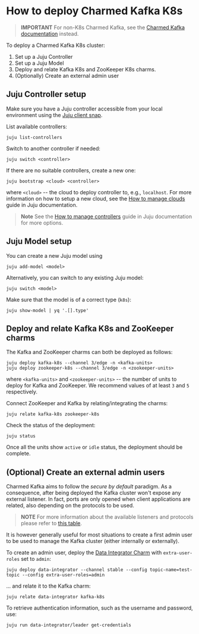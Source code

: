 # How to deploy Charmed Kafka K8s

> **IMPORTANT** For non-K8s Charmed Kafka, see the [Charmed Kafka documentation](/t/charmed-kafka-documentation/13261) instead.

To deploy a Charmed Kafka K8s cluster:
1. Set up a Juju Controller
2. Set up a Juju Model
3. Deploy and relate Kafka K8s and ZooKeeper K8s charms.
4. (Optionally) Create an external admin user

## Juju Controller setup

Make sure you have a Juju controller accessible from 
your local environment using the [Juju client snap](https://snapcraft.io/juju). 

List available controllers:

```commandline
juju list-controllers
```

Switch to another controller if needed:

```commandline
juju switch <controller>
```

If there are no suitable controllers, create a new one:

```commandline
juju bootstrap <cloud> <controller>
```

where `<cloud>` -- the cloud to deploy controller to, e.g., `localhost`. For more information on how to setup a new cloud, see the [How to manage clouds](https:///t/1100) guide in Juju documentation.

> **Note** See the [How to manage controllers](/t/1111) guide in Juju documentation for more options.

## Juju Model setup

You can create a new Juju model using 

```commandline
juju add-model <model>
```

Alternatively, you can switch to any existing Juju model: 

```commandline
juju switch <model>
```

Make sure that the model is of a correct type (`k8s`):

```commandline
juju show-model | yq '.[].type'
```

## Deploy and relate Kafka K8s and ZooKeeper charms

The Kafka and ZooKeeper charms can both be deployed as follows:

```commandline
juju deploy kafka-k8s --channel 3/edge -n <kafka-units>
juju deploy zookeeper-k8s --channel 3/edge -n <zookeeper-units>
```

where `<kafka-units>` and `<zookeeper-units>` -- the number of units to deploy for Kafka and ZooKeeper. We recommend values of at least `3` and `5` respectively.

Connect ZooKeeper and Kafka by relating/integrating the charms:

```commandline
juju relate kafka-k8s zookeeper-k8s
```

Check the status of the deployment:

```commandline
juju status
```

Once all the units show `active` or `idle` status, the deployment should be complete. 

## (Optional) Create an external admin users

Charmed Kafka aims to follow the _secure by default_ paradigm. As a consequence, after being deployed the Kafka cluster
won't expose any external listener. 
In fact, ports are only opened when client applications are related, also 
depending on the protocols to be used. 
> **NOTE** For more information about the available listeners and protocols please refer to [this table](/t/13270). 

It is however generally useful for most situations to create a first admin user
to be used to manage the Kafka cluster (either internally or externally). 

To create an admin user, deploy the [Data Integrator Charm](https://charmhub.io/data-integrator) with 
`extra-user-roles` set to `admin`:

```commandline
juju deploy data-integrator --channel stable --config topic-name=test-topic --config extra-user-roles=admin
```

... and relate it to the Kafka charm:

```commandline
juju relate data-integrator kafka-k8s
```

To retrieve authentication information, such as the username and password, use:

```commandline
juju run data-integrator/leader get-credentials
```